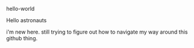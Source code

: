 hello-world

Hello astronauts

i'm new here. still trying to figure out how to navigate my way around this github thing. 
